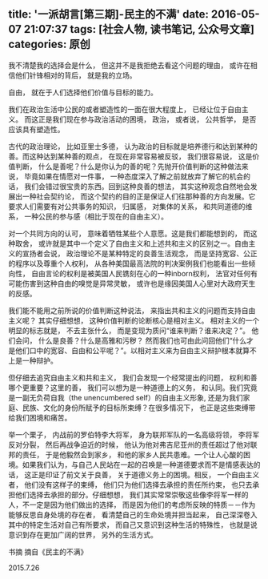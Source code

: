 title: '一派胡言[第三期]-民主的不满'
date: 2016-05-07 21:07:37
tags: [社会人物, 读书笔记, 公众号文章]
categories: 原创
---

我不清楚我的选择会是什么， 但这并不是我拒绝去看这个问题的理由， 或许在相信他们针锋相对的背后， 就是我的立场。

<!-- more -->

自由， 就在于人们选择他们价值与目标的能力。

我们在政治生活中公民的或者塑造性的一面在很大程度上， 已经让位于自由主义。 而这正是我们现在参与政治活动的困境， 政治， 或者说， 公共哲学， 是否应该具有塑造性。

古代的政治理论， 比如亚里士多德， 认为政治的目标就是培养德行和达到某种的善。而这种达到某种善的观点， 在现在非常容易被反驳， 我们很容易说， 这是价值判断， 什么是善呢？什么是你认为的善的呢？先抛开价值判断的这种做法来说， 毕竟如果在情愿对一件事， 一种态度深入了解之前就放弃了解它的机会的话， 我们会错过很宝贵的东西。回到这种良善的想法， 其实这种观念自然地会发展出一种社会契约论， 而这个契约的目的正是保证人们往那种善的方向发展。它要求人们需要有对公共事务的知识， 归属感， 对集体的关系， 和共同道德的维系， 一种公民的参与感（相比于现在的自由主义）。

对一个共同方向的认可， 意味着牺牲某些个人意愿。这是我们都能想到的， 而这种取舍， 或许就是其中一个定义了自由主义和上述共和主义的区别之一。自由主义的宣扬者会说， 政治理论不是某种特定的良善生活观念， 而是坚持宽容、公正的程序以及尊重个人权利， 从各种美国最高法院的判决案例我们也能看出一些倾向性， 自由言论的权利是被美国人民镌刻在心的一种inborn权利， 法官对任何有可能伤害到这种自由的嗅觉是异常灵敏， 或许也是缘因美国人心里对大政府天生的反感。

我们能不能用之前所说的价值判断这种说法， 来指出共和主义的问题而支持自由主义呢？ 其实仔细想想， 这种价值判断的论断核心是相对主义。 相对主义的一个明显的标志就是， 不去主张什么， 而是变现为质问“谁来判断？谁来决定？”。 他们会问， 什么是良善？什么是高雅和污秽？ 然而我们也可由此问回他们“什么才是他们口中的宽容、自由和公平呢？”。以相对主义来为自由主义辩护根本就算不上是一种辩护。

但仔细去追究自由主义和共和主义， 我们会发现一个经常提出的问题， 权利和善哪个更重要？这里的善， 我们可以想为是一种道德上的义务， 和认同。我们究竟是一副无负荷自我（the unencumbered self）的自由主义形象, 还是为我们家庭、民族、文化的身份所赋予的目标所束缚？在很多情况下， 也正是这些束缚带给我们困境和痛苦。


举一个栗子， 内战前的罗伯特李大将军， 身为联邦军队的一名高级将领， 李将军反对分裂， 然后再战争迫近的时候， 他认为他对弗吉尼亚州的责任超过了他对联邦的责任， 于是他毅然会到家乡， 和他的家乡人民共患难。一个让人心酸的困境。如果我们认为，与自己人民站在一起的召唤是一种道德要求而不是情感表达的话， 这正是印证了前文关于良善， 关于道德义务上的困境。相反， 一个自由主义者， 他们没有这样子的束缚， 他们只为他们选择去承担的责任所约束， 也只去承担他们选择去承担的部分。仔细想想， 我们其实常常崇敬这些像李将军一样的人，不一定是因为他们做出的选择， 而是因为他们的考虑所反映的特质－－作为能够反思自身处境的存在者， 看清楚自己的生命处境并担当起来， 自己深深卷入其中的特定生活对自己有所要求， 而自己又意识到这种生活的特殊性， 也就是说意识到存在更加广阔的世界， 另外的生活方式。

书摘 摘自《民主的不满》

2015.7.26
